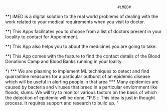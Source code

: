                                                       #iMED#

**) iMED is a digital solution to the real world problems of dealing with the work related to your medical requirements when you visit to doctor.

**) This Apps facilitates you to choose from a list of doctors present in your locality to contact for Appointment.

**) This App also helps you to about the medicines you are going to take.

**) This App comes with the feature to find the contact details of the Blood Donations Camp and Blood Banks running in your loality.



*) *** We are plaaning to implement ML techniques to detect and find quarrantine measures for a particular outburst of an epidemic disease which will be useful in alerting people in that area ***
    Many epidemics are caused by bacteria and viruses that breed in a particular enviornment like floods, slums. We will try to monitor various factors on the basis of which the detection of epidemic will be done.
    "P.S :: This idea is just in thought process. It requires support and research to build up. "
